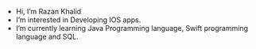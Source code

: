 - Hi, I’m Razan Khalid
- I’m interested in Developing IOS apps.
- I’m currently learning Java Programming language, Swift programming language and SQL.

<!---
rakh1234/rakh1234 is a ✨ special ✨ repository because its `README.md` (this file) appears on your GitHub profile.
You can click the Preview link to take a look at your changes.
--->
